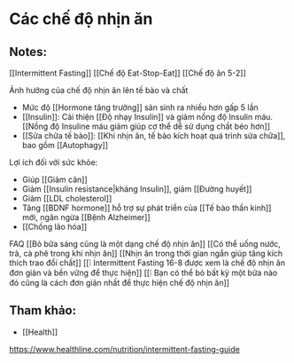 # Các chế độ nhịn ăn

## Notes:
[[Intermittent Fasting]]
[[Chế độ Eat-Stop-Eat]]
[[Chế độ ăn 5-2]]

Ảnh hưởng của chế độ nhịn ăn lên tế bào và chất
- Mức độ [[Hormone tăng trưởng]] sản sinh ra nhiều hơn gấp 5 lần
- [[Insulin]]: Cải thiện [[Độ nhạy Insulin]] và giảm nồng độ Insulin máu. [[Nồng độ Insuline máu giảm giúp cơ thể dễ sử dụng chất béo hơn]]
- [[Sửa chữa tế bào]]: [[Khi nhịn ăn, tế bào kích hoạt quá trình sửa chữa]], bao gồm [[Autophagy]]

Lợi ích đối với sức khỏe:
- Giúp [[Giảm cân]]
- Giảm [[Insulin resistance|kháng Insulin]], giảm [[Đường huyết]]
- Giảm [[LDL cholesterol]]
- Tăng [[BDNF hormone]] hỗ trợ sự phát triển của [[Tế bào thần kinh]] mới, ngăn ngừa  [[Bệnh Alzheimer]]
- [[Chống lão hóa]]

FAQ
[[Bỏ bữa sáng cũng là một dạng chế độ nhịn ăn]]
[[Có thể uống nước, trà, cà phê trong khi nhịn ăn]]
[[Nhịn ăn trong thời gian ngắn giúp tăng kích thích trao đổi chất]]
[[❕ Intermittent Fasting 16-8 được xem là chế độ nhịn ăn đơn giản và bền vững để thực hiện]]
[[❕ Bạn có thể bỏ bất kỳ một bữa nào đó cũng là cách đơn giản nhất để thực hiện chế độ nhịn ăn]]

## Tham khảo:
- [[Health]]

https://www.healthline.com/nutrition/intermittent-fasting-guide